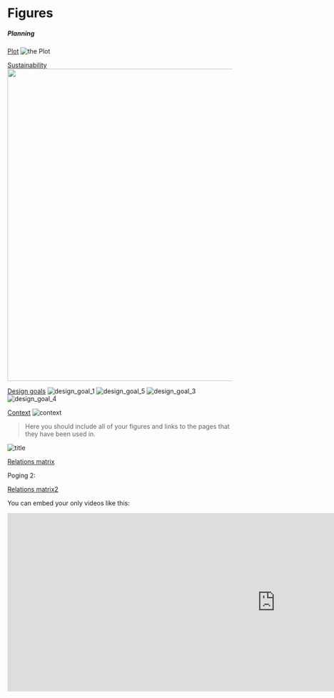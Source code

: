 # Figures

##### Planning

[Plot](https://sanderbentvelsen.github.io/spatial_computing_project_template/a1_planning_process/)
![the Plot](../img/plot.png)

[Sustainability](https://sanderbentvelsen.github.io/spatial_computing_project_template/a1_planning_process/)
<br><img src="../img/Sustainability.PNG" width="700">

[Design goals](https://sanderbentvelsen.github.io/spatial_computing_project_template/a1_planning_process/)
![design_goal_1](../img/design_goal_1.png)
![design_goal_5](../img/design_goal_5.png)
![design_goal_3](../img/design_goal_3.png)
![design_goal_4](../img/design_goal_4.png)

[Context](https://sanderbentvelsen.github.io/spatial_computing_project_template/a1_planning_process/)
![context](../img/context.PNG)


> Here you should include all of your figures and links to the pages that they have been used in.

![title](../img/image1.png)

[Relations matrix](../pdf/Relations_Matrix2.pdf)

Poging 2:

[Relations matrix2](../pdf/Relations_Matrix2.pdf)


You can embed your only videos like this:
<iframe width="1200" height="400" src="https://www.youtube.com/embed/APKmDYFQ1yU" frameborder="0" allow="accelerometer; autoplay; clipboard-write; encrypted-media; gyroscope; picture-in-picture" allowfullscreen></iframe>